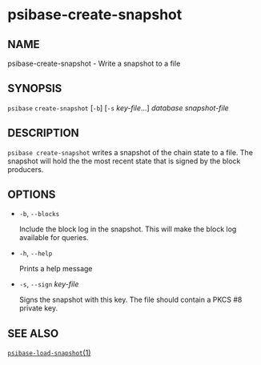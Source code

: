 # psibase-create-snapshot

## NAME

psibase-create-snapshot - Write a snapshot to a file

## SYNOPSIS

`psibase` `create-snapshot` [`-b`] [`-s` *key-file*\.\.\.] *database* *snapshot-file*

## DESCRIPTION

`psibase create-snapshot` writes a snapshot of the chain state to a file. The snapshot will hold the the most recent state that is signed by the block producers.

## OPTIONS

- `-b`, `--blocks`

  Include the block log in the snapshot. This will make the block log available for queries.

- `-h`, `--help`

  Prints a help message

- `-s`, `--sign` *key-file*

  Signs the snapshot with this key. The file should contain a PKCS #8 private key.

## SEE ALSO

[`psibase-load-snapshot`(1)](psibase-load-snapshot.md)
